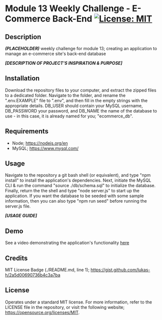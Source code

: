 # Module 13 Weekly Challenge - E-Commerce Back-End [![License: MIT](https://img.shields.io/badge/License-MIT-yellow.svg)](https://opensource.org/licenses/MIT)

## Description

***(PLACEHOLDER)*** weekly challenge for module 13; creating an application to manage an e-commerce site's back-end database

***[DESCRIPTION OF PROJECT'S INSPIRATION & PURPOSE]***

## Installation

Download the repository files to your computer, and extract the zipped files to a dedicated folder. Navigate to the folder, and rename the ".env.EXAMPLE" file to ".env", and then fill in the empty strings with the appropriate details. DB_USER should contain your MySQL username, DB_PASSWORD your password, and DB_NAME the name of the database to use - in this case, it is already named for you; "ecommerce_db".

## Requirements

- Node; https://nodejs.org/en
- MySQL; https://www.mysql.com/

## Usage

Navigate to the repository a git bash shell (or equivalent), and type "npm install" to install the application's dependencies. Next, initiate the MySQL CLI & run the command "source ./db/schema.sql" to initialize the database. Finally, return the the shell and type "node server.js" to start up the application. If you want the database to be seeded with some sample information, then you can also type "npm run seed" before running the server.js file.

***[USAGE GUIDE]***

## Demo

See a video demonstrating the application's functionality [here](https://drive.google.com/file/d/12SnqiEOu8HYwEJH0NTcpslRvM-v49KRt/view?usp=sharing)

## Credits

MIT License Badge (./README.md, line 1);
https://gist.github.com/lukas-h/2a5d00690736b4c3a7ba

## License

Operates under a standard MIT license. For more information, refer to the LICENSE file in the repository, or visit the following website; https://opensource.org/licenses/MIT.